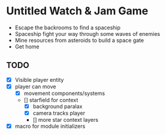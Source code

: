 # Untitled Watch & Jam Game

- Escape the backrooms to find a spaceship
- Spaceship fight your way through some waves of enemies
- Mine resources from asteroids to build a space gate
- Get home


## TODO
- [x] Visible player entity
- [x] player can move
  - [x] movement components/systems
  - [] starfield for context
    - [x] background paralax
    - [x] camera tracks player
    - [] more star context layers
- [x] macro for module initializers